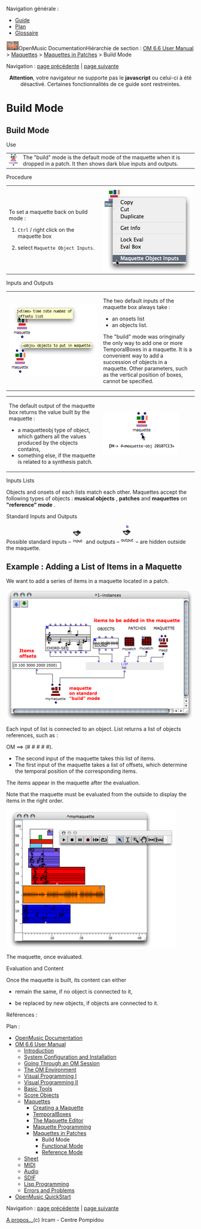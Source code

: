 <div id="tplf" class="tplPage">

<div id="tplh">

<span class="hidden">Navigation générale : </span>

  - [<span>Guide</span>](OM-Documentation.md)
  - [<span>Plan</span>](OM-Documentation_1.md)
  - [<span>Glossaire</span>](OM-Documentation_2.md)

</div>

<div id="tplt">

![empty.gif](../tplRes/page/empty.gif)![logoom1.png](../res/logoom1.png)<span class="tplTi">OpenMusic
Documentation</span><span class="sw_outStack_navRoot"><span class="hidden">Hiérarchie
de section : </span>[<span>OM 6.6 User
Manual</span>](OM-User-Manual.md)<span class="stkSep"> \>
</span>[<span>Maquettes</span>](Maquettes.md)<span class="stkSep"> \>
</span>[<span>Maquettes in
Patches</span>](Maquettes%20in%20Patches.md)<span class="stkSep"> \>
</span><span class="stkSel_yes"><span>Build Mode</span></span></span>

</div>

<div class="tplNav">

<span class="hidden">Navigation : </span>[<span>page
précédente</span>](Maquettes%20in%20Patches.md "page précédente(Maquettes in Patches)")<span class="hidden">
| </span>[<span>page
suivante</span>](Maquettes%20in%20Patches1.md "page suivante(Functional Mode)")

</div>

<div id="tplc" class="tplc_out_yes">

<div style="text-align: center;">

**Attention**, votre navigateur ne supporte pas le **javascript** ou
celui-ci à été désactivé. Certaines fonctionnalités de ce guide sont
restreintes.

</div>

<div class="headCo">

# <span>Build Mode</span>

<div class="headCo_co">

<div>

<div class="part">

## <span>Build Mode</span>

<div class="part_co">

<div class="infobloc">

<div class="infobloc_ti">

<span>Use</span>

</div>

<div class="txt">

|                                                                                       |                                                                                                                                 |
| ------------------------------------------------------------------------------------- | ------------------------------------------------------------------------------------------------------------------------------- |
| <span class="iconButton_tim">![buildmode\_icon.png](../res/buildmode_icon.png)</span> | The "build" mode is the default mode of the maquette when it is dropped in a patch. It then shows dark blue inputs and outputs. |

</div>

</div>

<div class="infobloc">

<div class="infobloc_ti">

<span>Procedure</span>

</div>

<div class="txtRes">

<table>
<colgroup>
<col style="width: 50%" />
<col style="width: 50%" />
</colgroup>
<tbody>
<tr class="odd">
<td><div class="dk_txtRes_txt txt">
<p>To set a maquette back on build mode :</p>
<ol>
<li><p><code class="keyboard_tl">Ctrl</code> / right click on the maquette box</p></li>
<li><p>select <code class="menuPath_tl">Maquette Object Inputs</code>.</p></li>
</ol>
</div></td>
<td><div class="caption">
<div class="caption_co">
<img src="../res/changemode1.png" width="242" height="228" alt="changemode1.png" />
</div>
</div></td>
</tr>
</tbody>
</table>

</div>

</div>

<div class="infobloc">

<div class="infobloc_ti">

<span>Inputs and Outputs</span>

</div>

<div class="txtRes">

<table>
<colgroup>
<col style="width: 50%" />
<col style="width: 50%" />
</colgroup>
<tbody>
<tr class="odd">
<td><div class="caption">
<div class="caption_co">
<img src="../res/functionalinputs.png" width="260" height="194" alt="functionalinputs.png" />
</div>
</div></td>
<td><div class="dk_txtRes_txt txt">
<p>The two default inputs of the maquette box always take :</p>
<ul>
<li><span>an onsets list</span></li>
<li><span>an objects list.</span></li>
</ul>
<p>The "build" mode was oringinally the only way to add one or more TemporalBoxes in a maquette. It is a convenient way to add a succession of objects in a maquette. Other parameters, such as the vertical position of boxes, cannot be specified.</p>
</div></td>
</tr>
</tbody>
</table>

</div>

<div class="txtRes">

<table>
<colgroup>
<col style="width: 50%" />
<col style="width: 50%" />
</colgroup>
<tbody>
<tr class="odd">
<td><div class="dk_txtRes_txt txt">
<p>The default output of the maquette box returns the value built by the maquette :</p>
<ul>
<li><span>a maquetteobj type of object, which gathers all the values produced by the objects contains, </span></li>
<li><span>something else, if the maquette is related to a synthesis patch. </span></li>
</ul>
</div></td>
<td><div class="caption">
<div class="caption_co">
<img src="../res/evalmaqobj.png" width="201" height="118" alt="evalmaqobj.png" />
</div>
</div></td>
</tr>
</tbody>
</table>

</div>

</div>

<div class="infobloc">

<div class="infobloc_ti">

<span>Inputs Lists</span>

</div>

<div class="txt">

Objects and onsets of each lists match each other. Maquettes accept the
following types of objects : **musical objects** , **patches** and
**maquettes** on **"reference" mode** .

</div>

</div>

<div class="bloc complement">

<div class="bloc_ti complement_ti">

<span>Standard Inputs and Outputs</span>

</div>

<div class="txt">

Possible standard inputs –
<span class="iconButton_tim">![input\_icon.png](../res/input_icon.png)</span>
and outputs –
<span class="iconButton_tim">![output\_icon.png](../res/output_icon.png)</span>
– are hidden outside the maquette.

</div>

</div>

</div>

</div>

<div class="part">

## <span>Example : Adding a List of Items in a Maquette</span>

<div class="part_co">

<div class="infobloc">

<div class="txt">

We want to add a series of items in a maquette located in a patch.

</div>

<div class="caption">

<div class="caption_co">

![build.png](../res/build.png)

</div>

</div>

<div class="txt">

Each input of list is connected to an object. List returns a list of
objects references, such as :

OM ==\> (\# \# \# \# \#).

  - <span>The second input of the maquette takes this list of items.
    </span>
  - <span>The first input of the maquette takes a list of offsets, which
    determine the temporal position of the corresponding items.</span>

</div>

<div class="txt">

The items appear in the maquette after the evaluation.

Note that the maquette must be evaluated from the outside to display the
items in the right order.

</div>

<div class="caption">

<div class="caption_co">

![The maquette, once evaluated.](../res/maqbuild.png)

</div>

<div class="caption_ti">

The maquette, once evaluated.

</div>

</div>

</div>

<div class="bloc note">

<div class="bloc_ti note_ti">

<span>Evaluation and Content</span>

</div>

<div class="txt">

Once the maquette is built, its content can either

  - remain the same, if no object is connected to it,

  - be replaced by new objects, if objects are connected to it.

</div>

</div>

</div>

</div>

</div>

</div>

</div>

<span class="hidden">Références : </span>

</div>

<div id="tplo" class="tplo_out_yes">

<div class="tplOTp">

<div class="tplOBm">

<div id="mnuFrm">

<span class="hidden">Plan :</span>

<div id="mnuFrmUp" onmouseout="menuScrollTiTask.fSpeed=0;" onmouseover="if(menuScrollTiTask.fSpeed&gt;=0) {menuScrollTiTask.fSpeed=-2; scTiLib.addTaskNow(menuScrollTiTask);}" onclick="menuScrollTiTask.fSpeed-=2;" style="display: none;">

<span id="mnuFrmUpLeft">[](#)</span><span id="mnuFrmUpCenter"></span><span id="mnuFrmUpRight"></span>

</div>

<div id="mnuScroll">

  - [<span>OpenMusic Documentation</span>](OM-Documentation.md)
  - [<span>OM 6.6 User Manual</span>](OM-User-Manual.md)
      - [<span>Introduction</span>](00-Sommaire.md)
      - [<span>System Configuration and
        Installation</span>](Installation.md)
      - [<span>Going Through an OM Session</span>](Goingthrough.md)
      - [<span>The OM Environment</span>](Environment.md)
      - [<span>Visual Programming I</span>](BasicVisualProgramming.md)
      - [<span>Visual Programming
        II</span>](AdvancedVisualProgramming.md)
      - [<span>Basic Tools</span>](BasicObjects.md)
      - [<span>Score Objects</span>](ScoreObjects.md)
      - [<span>Maquettes</span>](Maquettes.md)
          - [<span>Creating a Maquette</span>](Maquette.md)
          - [<span>TemporalBoxes</span>](TemporalBoxes.md)
          - [<span>The Maquette Editor</span>](Editor.md)
          - [<span>Maquette
            Programming</span>](Programming%20Maquette.md)
          - [<span>Maquettes in
            Patches</span>](Maquettes%20in%20Patches.md)
              - <span id="i2" class="outLeftSel_yes"><span>Build
                Mode</span></span>
              - [<span>Functional
                Mode</span>](Maquettes%20in%20Patches1.md)
              - [<span>Reference
                Mode</span>](Maquettes%20in%20Patches2.md)
      - [<span>Sheet</span>](Sheet.md)
      - [<span>MIDI</span>](MIDI.md)
      - [<span>Audio</span>](Audio.md)
      - [<span>SDIF</span>](SDIF.md)
      - [<span>Lisp Programming</span>](Lisp.md)
      - [<span>Errors and Problems</span>](errors.md)
  - [<span>OpenMusic QuickStart</span>](QuickStart-Chapters.md)

</div>

<div id="mnuFrmDown" onmouseout="menuScrollTiTask.fSpeed=0;" onmouseover="if(menuScrollTiTask.fSpeed&lt;=0) {menuScrollTiTask.fSpeed=2; scTiLib.addTaskNow(menuScrollTiTask);}" onclick="menuScrollTiTask.fSpeed+=2;" style="display: none;">

<span id="mnuFrmDownLeft">[](#)</span><span id="mnuFrmDownCenter"></span><span id="mnuFrmDownRight"></span>

</div>

</div>

</div>

</div>

</div>

<div class="tplNav">

<span class="hidden">Navigation : </span>[<span>page
précédente</span>](Maquettes%20in%20Patches.md "page précédente(Maquettes in Patches)")<span class="hidden">
| </span>[<span>page
suivante</span>](Maquettes%20in%20Patches1.md "page suivante(Functional Mode)")

</div>

<div id="tplb">

[<span>A propos...</span>](OM-Documentation_3.md)(c) Ircam - Centre
Pompidou

</div>

</div>
